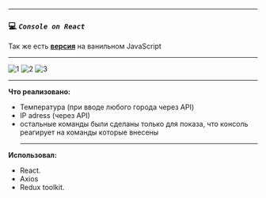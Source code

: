 ____
 ### :computer: *`Console on React`*
 Так же есть [**версия**](https://github.com/Nelerion/Console-JavaScript) на ванильном JavaScript 
____

![1](https://user-images.githubusercontent.com/95306473/183500331-b5907aec-70a6-46dc-b113-6d58d054ec4c.png)
![2](https://user-images.githubusercontent.com/95306473/183500343-cf98bce9-6b2b-42ff-bced-e549e927b116.png)
![3](https://user-images.githubusercontent.com/95306473/183500354-f446634d-f4ff-40de-b340-3cb5c32b86db.png)

____
**Что реализовано:**
- Температура (при вводе любого города через API)
- IP adress (через API)
- остальные команды были сделаны только для показа, что консоль реагирует на команды которые внесены
  ____
**Использовал:**
- React.
- Axios
- Redux toolkit.


